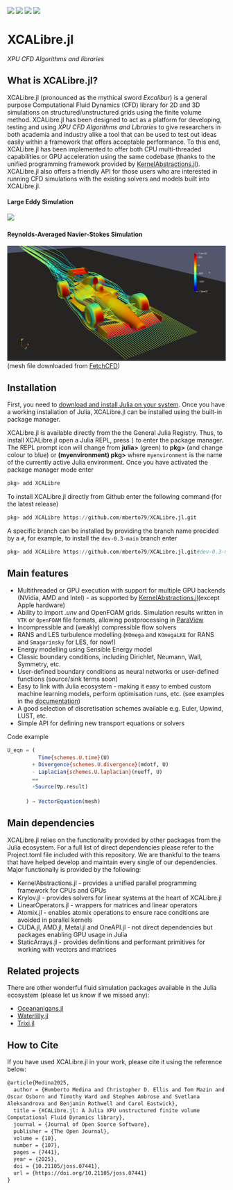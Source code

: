 <meta name="google-site-verification" content="UZSnZbbvZqRUM_1_d5d9ox1IeO5z9iE8Oynt7mBjJaM" />

[![][docs-stable-img]][docs-stable-url] [![][docs-dev-img]][docs-dev-url] [![][CI-img]][CI-url] [![][JOSS-img]][JOSS-url]

[docs-stable-img]: https://img.shields.io/badge/docs-stable-blue.svg
[docs-stable-url]: https://mberto79.github.io/XCALibre.jl/stable/

[docs-dev-img]: https://img.shields.io/badge/docs-dev-blue.svg
[docs-dev-url]: https://mberto79.github.io/XCALibre.jl/dev/

[CI-img]: https://github.com/mberto79/XCALibre.jl/actions/workflows/CI.yml/badge.svg
[CI-url]: https://github.com/mberto79/XCALibre.jl/actions/workflows/CI.yml

[JOSS-img]: https://joss.theoj.org/papers/10.21105/joss.07441/status.svg
[JOSS-url]: https://doi.org/10.21105/joss.07441


# XCALibre.jl

*XPU CFD Algorithms and libraries*

## What is XCALibre.jl?


XCALibre.jl (pronounced as the mythical sword *Excalibur*) is a general purpose Computational Fluid Dynamics (CFD) library for 2D and 3D simulations on structured/unstructured grids using the finite volume method. XCALibre.jl has been designed to act as a platform for developing, testing and using *XPU CFD Algorithms and Libraries* to give researchers in both academia and industry alike a tool that can be used to test out ideas easily within a framework that offers acceptable performance. To this end, XCALibre.jl has been implemented to offer both CPU multi-threaded capabilities or GPU acceleration using the same codebase (thanks to the unified programming framework provided by [KernelAbstractions.jl](https://juliagpu.github.io/KernelAbstractions.jl/stable/)). XCALibre.jl also offers a friendly API for those users who are interested in running CFD simulations with the existing solvers and models built into XCALibre.jl. 

#### Large Eddy Simulation
![](docs/src/figures/animated_cylinder_re1000-2x.gif)

#### Reynolds-Averaged Navier-Stokes Simulation
![](docs/src/figures/F1-RANS.png)
(mesh file downloaded from [FetchCFD](https://fetchcfd.com/view-project/136-f1-mesh-for-simulation#))

## Installation


First, you need to [download and install Julia on your system](https://julialang.org/downloads/). Once you have a working installation of Julia, XCALibre.jl can be installed using the built-in package manager. 

XCALibre.jl is available directly from the the General Julia Registry. Thus, to install XCALibre.jl open a Julia REPL, press `]` to enter the package manager. The REPL prompt icon will change from **julia>** (green) to **pkg>** (and change colour to blue) or **(myenvironment) pkg>** where `myenvironment` is the name of the currently active Julia environment. Once you have activated the package manager mode enter

```julia
pkg> add XCALibre
```

To install XCALibre.jl directly from Github enter the following command (for the latest release)

```julia
pkg> add XCALibre https://github.com/mberto79/XCALibre.jl.git
```

A specific branch can be installed by providing the branch name precided by a `#`, for example, to install the `dev-0.3-main` branch enter

```julia
pkg> add XCALibre https://github.com/mberto79/XCALibre.jl.git#dev-0.3-main
```

## Main features


* Multithreaded or GPU execution with support for multiple GPU backends  (NVidia, AMD and Intel) - as supported by [KernelAbstractions.jl](https://juliagpu.github.io/KernelAbstractions.jl/stable/)(except Apple hardware)
* Ability to import *.unv* and OpenFOAM grids. Simulation results written in `VTK` or `OpenFOAM` file formats, allowing postprocessing in [ParaView](https://www.paraview.org/)
* Incompressible and (weakly) compressible flow solvers
* RANS and LES turbulence modelling (`KOmega` and `KOmegaLKE` for RANS and `Smagorinsky` for LES, for now!)
* Energy modelling using Sensible Energy model
* Classic boundary conditions, including Dirichlet, Neumann, Wall, Symmetry, etc.
* User-defined boundary conditions as neural networks or user-defined functions (source/sink terms soon)
* Easy to link with Julia ecosystem - making it easy to embed custom machine learning models, perform optimisation runs, etc. (see examples in the [documentation](https://mberto79.github.io/XCALibre.jl/stable/))
* A good selection of discretisation schemes available e.g. Euler, Upwind, LUST, etc.
* Simple API for defining new transport equations or solvers

Code example

```julia
U_eqn = (
          Time{schemes.U.time}(U)
        + Divergence{schemes.U.divergence}(mdotf, U) 
        - Laplacian{schemes.U.laplacian}(nueff, U) 
        == 
        -Source(∇p.result)

      ) → VectorEquation(mesh)
```

## Main dependencies


XCALibre.jl relies on the functionality provided by other packages from the Julia ecosystem. For a full list of direct dependencies please refer to the Project.toml file included with this repository. We are thankful to the teams that have helped develop and maintain every single of our dependencies. Major functionally is provided by the following:

* KernelAbstractions.jl - provides a unified parallel programming framework for CPUs and GPUs
* Krylov.jl - provides solvers for linear systems at the heart of XCALibre.jl
* LinearOperators.jl - wrappers for matrices and linear operators
* Atomix.jl - enables atomix operations to ensure race conditions are avoided in parallel kernels
* CUDA.jl, AMD.jl, Metal.jl and OneAPI.jl - not direct dependencies but packages enabling GPU usage in Julia
* StaticArrays.jl - provides definitions and performant primitives for working with vectors and matrices

## Related projects


There are other wonderful fluid simulation packages available in the Julia ecosystem (please let us know if we missed any):

* [Oceananigans.jl](https://github.com/CliMA/Oceananigans.jl) 
* [Waterlilly.jl](https://github.com/WaterLily-jl/WaterLily.jl) 
* [Trixi.jl](https://github.com/trixi-framework/Trixi.jl)

## How to Cite

If you have used XCALibre.jl in your work, please cite it using the reference below:

```
@article{Medina2025, 
  author = {Humberto Medina and Christopher D. Ellis and Tom Mazin and Oscar Osborn and Timothy Ward and Stephen Ambrose and Svetlana Aleksandrova and Benjamin Rothwell and Carol Eastwick}, 
  title = {XCALibre.jl: A Julia XPU unstructured finite volume Computational Fluid Dynamics library}, 
  journal = {Journal of Open Source Software},
  publisher = {The Open Journal}, 
  volume = {10}, 
  number = {107}, 
  pages = {7441}, 
  year = {2025}, 
  doi = {10.21105/joss.07441}, 
  url = {https://doi.org/10.21105/joss.07441}
}
```
  
